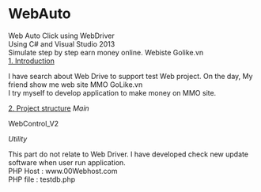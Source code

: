 # WebAuto
Web Auto Click using WebDriver<br>
Using C# and Visual Studio 2013<br>
Simulate step by step earn money online. Webiste Golike.vn<br>
<u>1. Introduction</u>
<p>I have search about Web Drive to support test Web project. On the day, My friend show me web site MMO GoLike.vn<br>
I try myself to develop application to make money on MMO site.
</p>
<u>2. Project structure</u>
<i>Main</i>
<p>WebControl_V2</p>
<i>Utility</i>
<p>This part do not relate to Web Driver. I have developed check new update software when user run application.<br>
  <span>PHP Host : www.00Webhost.com</span><br>
  <span>PHP file : testdb.php</span><br>
  
</p>
